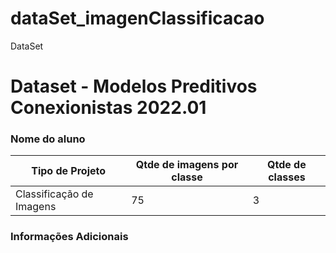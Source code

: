 # dataSet_imagenClassificacao
DataSet


# Dataset - Modelos Preditivos Conexionistas 2022.01

### Nome do aluno

|**Tipo de Projeto**|**Qtde de imagens por classe**|**Qtde de classes**|
|--|--|--|
|Classificação de Imagens|75|3|

### Informações Adicionais
